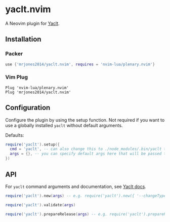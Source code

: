 # yaclt.nvim

A Neovim plugin for [Yaclt](https://github.com/mrjones2014/yaclt).

## Installation

### Packer

```lua
use {'mrjones2014/yaclt.nvim', requires = 'nvim-lua/plenary.nvim'}
```

### Vim Plug

```VimL
Plug 'nvim-lua/plenary.nvim'
Plug 'mrjones2014/yaclt.nvim'
```

## Configuration

Configure the plugin by using the setup function. Not required if you want to use a globally installed
`yaclt` without default arguments.

Defaults:

```lua
require('yaclt').setup({
  cmd = 'yaclt', -- can also change this to ./node_modules/.bin/yaclt to use a version from package.json
  args = {}, -- you can specify default args here that will be passed to yaclt, e.g. { '--changeType', 'NEW' }
})
```

## API

For `yaclt` command arguments and documentation, see [Yaclt docs](https://github.com/mrjones2014/yaclt/blob/master/COMMANDS.md).

```lua
require('yaclt').new(args) -- e.g. require('yaclt').new({ '--changeType', 'NEW', '-m', 'Message here' })

require('yaclt').validate(args)

require('yaclt').prepareRelease(args) -- e.g. require('yaclt').prepareRelease({ '--releaseNumber', '0.5.0' })
```
